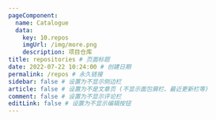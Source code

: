 ```yaml
---
pageComponent: 
  name: Catalogue
  data: 
    key: 10.repos
    imgUrl: /img/more.png
    description: 项目仓库
title: repositories # 页面标题
date: 2022-07-22 10:24:00 # 创建日期
permalink: /repos # 永久链接
sidebar: false # 设置为不显示侧边栏
article: false # 设置为不是文章页 (不显示面包屑栏、最近更新栏等)
comment: false # 设置为不显示评论栏
editLink: false # 设置为不显示编辑按钮
---
```


